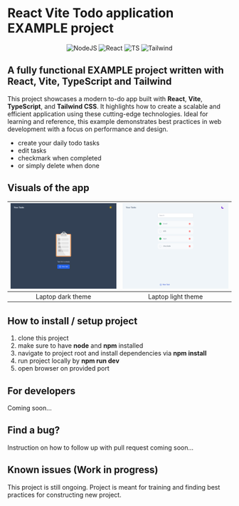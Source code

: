 # React Vite Todo application EXAMPLE project

<center>

![NodeJS](https://img.shields.io/badge/Node.js-43853D?style=for-the-badge&logo=node.js&logoColor=white)
![React](https://img.shields.io/badge/React-20232A?style=for-the-badge&logo=react&logoColor=61DAFB)
![TS](https://img.shields.io/badge/TypeScript-007ACC?style=for-the-badge&logo=typescript&logoColor=white)
![Tailwind](https://img.shields.io/badge/Tailwind_CSS-38B2AC?style=for-the-badge&logo=tailwind-css&logoColor=white)

</center>

## A fully functional EXAMPLE project written with React, Vite, TypeScript and Tailwind

This project showcases a modern to-do app built with **React**, **Vite**, **TypeScript**, and **Tailwind CSS**. It highlights how to create a scalable and efficient application using these cutting-edge technologies. Ideal for learning and reference, this example demonstrates best practices in web development with a focus on performance and design.

- create your daily todo tasks
- edit tasks
- checkmark when completed
- or simply delete when done

## Visuals of the app

| ![Laptop dark theme](/src//assets//laptop-todoapp-dark.png) | ![Laptop light theme](/src//assets//laptop-todoapp-light.png) |
| :---------------------------------------------------------: | :-----------------------------------------------------------: |
|                      Laptop dark theme                      |                      Laptop light theme                       |

## How to install / setup project

1. clone this project
2. make sure to have **node** and **npm** installed
3. navigate to project root and install dependencies via **npm install**
4. run project locally by **npm run dev**
5. open browser on provided port

## For developers

Coming soon...

## Find a bug?

Instruction on how to follow up with pull request coming soon...

## Known issues (Work in progress)

This project is still ongoing. Project is meant for training and finding best practices for constructing new project.
